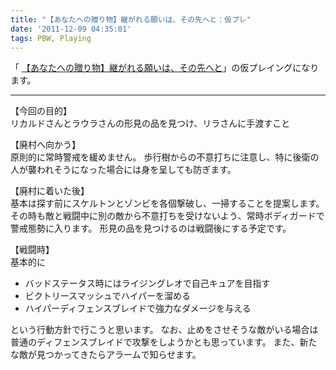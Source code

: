 ```yaml
---
title: "【あなたへの贈り物】継がれる願いは、その先へと：仮プレ"
date: '2011-12-09 04:35:01'
tags: PBW, Playing
---
```


「
[【あなたへの贈り物】継がれる願いは、その先へと](http://t-walker.jp/eb/adventure/op.cgi?sceid=8779)」の仮プレイングになります。

****

【今回の目的】  
リカルドさんとラウラさんの形見の品を見つけ、リラさんに手渡すこと

【廃村へ向かう】  
原則的に常時警戒を緩めません。
歩行樹からの不意打ちに注意し、特に後衛の人が襲われそうになった場合には身を呈しても防ぎます。

【廃村に着いた後】  
基本は探す前にスケルトンとゾンビを各個撃破し、一掃することを提案します。
その時も敵と戦闘中に別の敵から不意打ちを受けないよう、常時ボディガードで警戒態勢に入ります。
形見の品を見つけるのは戦闘後にする予定です。

【戦闘時】  
基本的に

* バッドステータス時にはライジングレオで自己キュアを目指す
* ビクトリースマッシュでハイパーを溜める
* ハイパーディフェンスブレイドで強力なダメージを与える

という行動方針で行こうと思います。
なお、止めをさせそうな敵がいる場合は普通のディフェンスブレイドで攻撃をしようかとも思っています。
また、新たな敵が見つかってきたらアラームで知らせます。
